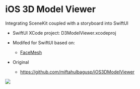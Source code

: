# iOS 3D Model Viewer

Integrating SceneKit coupled with a storyboard into SwiftUI

- SwiftUI XCode project: D3ModelViewer.xcodeproj

- Modifed for SwiftUI based on:

  - [FaceMesh](https://github.com/mobilelabclass-itp/07-FaceMesh)

- Original
  - https://github.com/miftahulbagusp/iOS3DModelViewer

![](preview.gif)
